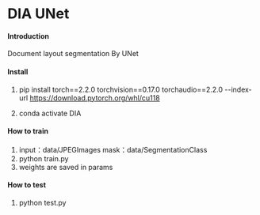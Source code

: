 # DIA UNet

#### Introduction
Document layout segmentation By UNet

#### Install

1.  pip install torch==2.2.0 torchvision==0.17.0 torchaudio==2.2.0 --index-url https://download.pytorch.org/whl/cu118

2.  conda activate DIA

#### How to train

1.  input：data/JPEGImages   mask：data/SegmentationClass
2.  python train.py
3.  weights are saved in params

#### How to test
1.  python test.py

